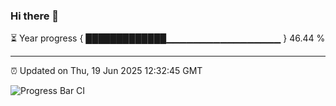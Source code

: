 ### Hi there 👋

⏳ Year progress { █████████████▁▁▁▁▁▁▁▁▁▁▁▁▁▁▁▁▁ } 46.44 %

---

⏰ Updated on Thu, 19 Jun 2025 12:32:45 GMT

![Progress Bar CI](https://github.com/liununu/liununu/workflows/Progress%20Bar%20CI/badge.svg)
